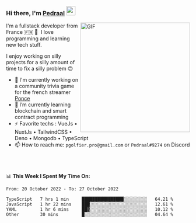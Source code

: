 ### Hi there, I'm <a href="https://pedraal.dev" target="_blank">Pedraal</a> <img src="https://media.giphy.com/media/hvRJCLFzcasrR4ia7z/giphy.gif" width="25px">
<img align="right" alt="GIF" src="https://pedraal.dev/avatar.png" width="300" height="300" />

I'm a fullstack developer from France 🇫🇷 🥖 &nbsp;I love programming and learning new
tech stuff.

I enjoy working on silly projects for a silly amount of time to fix a silly problem 🙃

- 🔭  I'm currently working on a community trivia game for the french streamer <a href="https://twitch.tv/ponce" target="_blank">Ponce</a>
- 🌱 I’m currently learning blockchain and smart contract programming
- ⚡ Favorite techs : VueJs &bull; NuxtJs &bull; TailwindCSS &bull; Deno &bull; Mongodb &bull; TypeScript
- 📫 How to reach me: `pgolfier.pro@gmail.com` or `Pedraal#9274` on Discord

<br>
<br>

📊 **This Week I Spent My Time On:**
<!--START_SECTION:waka-->

```text
From: 20 October 2022 - To: 27 October 2022

TypeScript   7 hrs 1 min     ████████████████░░░░░░░░░   64.21 %
JavaScript   1 hr 22 mins    ███░░░░░░░░░░░░░░░░░░░░░░   12.61 %
YAML         1 hr 6 mins     ██▓░░░░░░░░░░░░░░░░░░░░░░   10.12 %
Other        30 mins         █░░░░░░░░░░░░░░░░░░░░░░░░   04.64 %
```

<!--END_SECTION:waka-->
